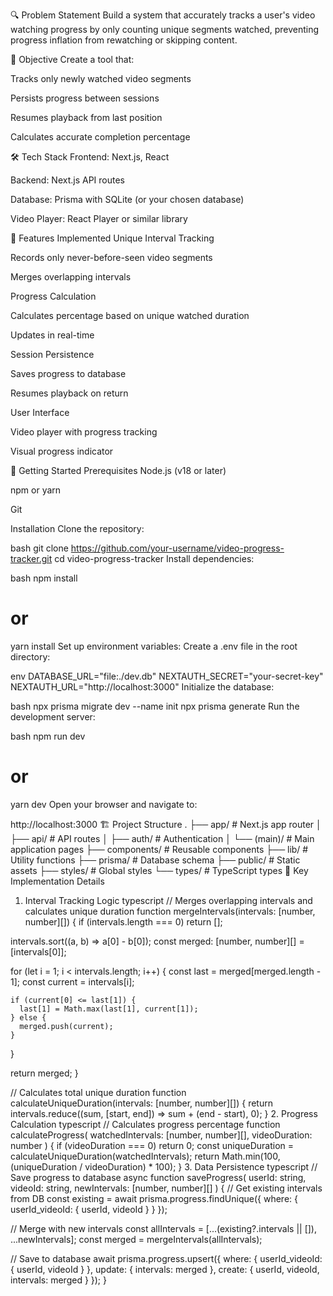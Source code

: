 🔍 Problem Statement
Build a system that accurately tracks a user's video watching progress by only counting unique segments watched, preventing progress inflation from rewatching or skipping content.

🎯 Objective
Create a tool that:

Tracks only newly watched video segments

Persists progress between sessions

Resumes playback from last position

Calculates accurate completion percentage

🛠️ Tech Stack
Frontend: Next.js, React

Backend: Next.js API routes

Database: Prisma with SQLite (or your chosen database)

Video Player: React Player or similar library

🌟 Features Implemented
Unique Interval Tracking

Records only never-before-seen video segments

Merges overlapping intervals

Progress Calculation

Calculates percentage based on unique watched duration

Updates in real-time

Session Persistence

Saves progress to database

Resumes playback on return

User Interface

Video player with progress tracking

Visual progress indicator

🚀 Getting Started
Prerequisites
Node.js (v18 or later)

npm or yarn

Git

Installation
Clone the repository:

bash
git clone https://github.com/your-username/video-progress-tracker.git
cd video-progress-tracker
Install dependencies:

bash
npm install
# or
yarn install
Set up environment variables:
Create a .env file in the root directory:

env
DATABASE_URL="file:./dev.db"
NEXTAUTH_SECRET="your-secret-key"
NEXTAUTH_URL="http://localhost:3000"
Initialize the database:

bash
npx prisma migrate dev --name init
npx prisma generate
Run the development server:

bash
npm run dev
# or
yarn dev
Open your browser and navigate to:

http://localhost:3000
🏗️ Project Structure
.
├── app/                  # Next.js app router
│   ├── api/              # API routes
│   ├── auth/             # Authentication
│   └── (main)/           # Main application pages
├── components/           # Reusable components
├── lib/                  # Utility functions
├── prisma/               # Database schema
├── public/               # Static assets
├── styles/               # Global styles
└── types/                # TypeScript types
🔧 Key Implementation Details
1. Interval Tracking Logic
typescript
// Merges overlapping intervals and calculates unique duration
function mergeIntervals(intervals: [number, number][]) {
  if (intervals.length === 0) return [];
  
  intervals.sort((a, b) => a[0] - b[0]);
  const merged: [number, number][] = [intervals[0]];
  
  for (let i = 1; i < intervals.length; i++) {
    const last = merged[merged.length - 1];
    const current = intervals[i];
    
    if (current[0] <= last[1]) {
      last[1] = Math.max(last[1], current[1]);
    } else {
      merged.push(current);
    }
  }
  
  return merged;
}

// Calculates total unique duration
function calculateUniqueDuration(intervals: [number, number][]) {
  return intervals.reduce((sum, [start, end]) => sum + (end - start), 0);
}
2. Progress Calculation
typescript
// Calculates progress percentage
function calculateProgress(
  watchedIntervals: [number, number][],
  videoDuration: number
) {
  if (videoDuration === 0) return 0;
  const uniqueDuration = calculateUniqueDuration(watchedIntervals);
  return Math.min(100, (uniqueDuration / videoDuration) * 100);
}
3. Data Persistence
typescript
// Save progress to database
async function saveProgress(
  userId: string,
  videoId: string,
  newIntervals: [number, number][]
) {
  // Get existing intervals from DB
  const existing = await prisma.progress.findUnique({
    where: { userId_videoId: { userId, videoId } }
  });
  
  // Merge with new intervals
  const allIntervals = [...(existing?.intervals || []), ...newIntervals];
  const merged = mergeIntervals(allIntervals);
  
  // Save to database
  await prisma.progress.upsert({
    where: { userId_videoId: { userId, videoId } },
    update: { intervals: merged },
    create: { userId, videoId, intervals: merged }
  });
}